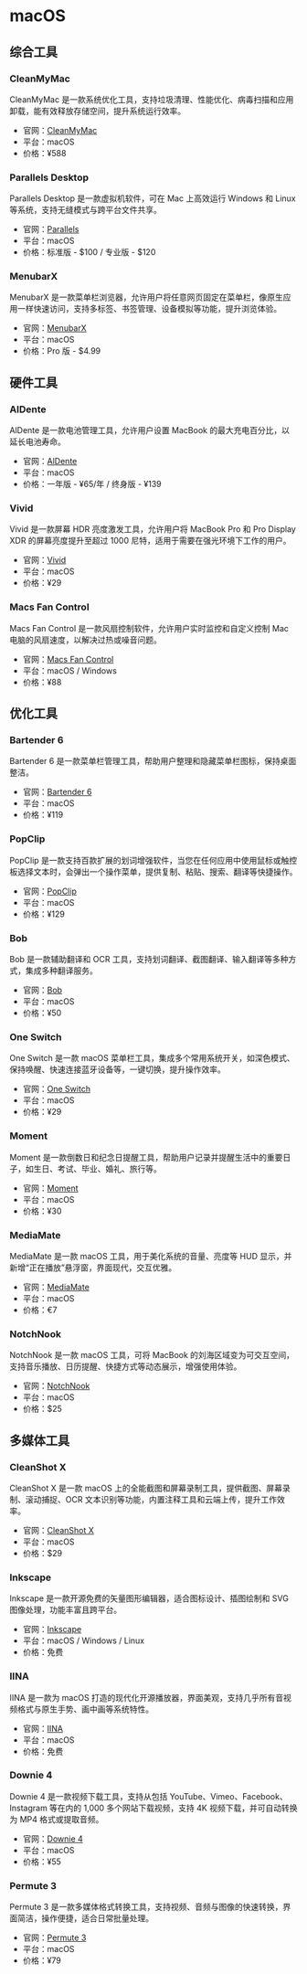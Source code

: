 # macOS

## 综合工具

### CleanMyMac

CleanMyMac 是一款系统优化工具，支持垃圾清理、性能优化、病毒扫描和应用卸载，能有效释放存储空间，提升系统运行效率。

- 官网：[CleanMyMac](https://macpaw.com/cleanmymac)
- 平台：macOS
- 价格：¥588

### Parallels Desktop

Parallels Desktop 是一款虚拟机软件，可在 Mac 上高效运行 Windows 和 Linux 等系统，支持无缝模式与跨平台文件共享。

- 官网：[Parallels](https://www.parallels.com)
- 平台：macOS
- 价格：标准版 - \$100 / 专业版 - \$120

### MenubarX

MenubarX 是一款菜单栏浏览器，允许用户将任意网页固定在菜单栏，像原生应用一样快速访问，支持多标签、书签管理、设备模拟等功能，提升浏览体验。

- 官网：[MenubarX](https://menubarx.app)
- 平台：macOS
- 价格：Pro 版 - \$4.99

## 硬件工具

### AlDente

AlDente 是一款电池管理工具，允许用户设置 MacBook 的最大充电百分比，以延长电池寿命。 ​

- 官网：[AlDente](https://apphousekitchen.com/aldente-overview/)
- 平台：macOS
- 价格：一年版 - ¥65/年 / 终身版 - ¥139

### Vivid

Vivid 是一款屏幕 HDR 亮度激发工具，允许用户将 MacBook Pro 和 Pro Display XDR 的屏幕亮度提升至超过 1000 尼特，适用于需要在强光环境下工作的用户。

- 官网：[Vivid](https://www.getvivid.app)
- 平台：macOS
- 价格：¥29

### Macs Fan Control

Macs Fan Control 是一款风扇控制软件，允许用户实时监控和自定义控制 Mac 电脑的风扇速度，以解决过热或噪音问题。

- 官网：[Macs Fan Control](https://crystalidea.com/macs-fan-control)
- 平台：macOS / Windows
- 价格：¥88

## 优化工具

### Bartender 6

Bartender 6 是一款菜单栏管理工具，帮助用户整理和隐藏菜单栏图标，保持桌面整洁。 ​

- 官网：[Bartender 6](https://www.macbartender.com)
- 平台：macOS
- 价格：¥119

### PopClip

PopClip 是一款支持百款扩展的划词增强软件，当您在任何应用中使用鼠标或触控板选择文本时，会弹出一个操作菜单，提供复制、粘贴、搜索、翻译等快捷操作。

- 官网：[PopClip](https://www.popclip.app)
- 平台：macOS
- 价格：¥129

### Bob

​Bob 是一款辅助翻译和 OCR 工具，支持划词翻译、截图翻译、输入翻译等多种方式，集成多种翻译服务。

- 官网：[Bob](https://bobtranslate.com)
- 平台：macOS
- 价格：¥50

### One Switch

One Switch 是一款 macOS 菜单栏工具，集成多个常用系统开关，如深色模式、保持唤醒、快速连接蓝牙设备等，一键切换，提升操作效率。

- 官网：[One Switch](https://fireball.studio/oneswitch)
- 平台：macOS
- 价格：¥29

### Moment

​Moment 是一款倒数日和纪念日提醒工具，帮助用户记录并提醒生活中的重要日子，如生日、考试、毕业、婚礼、旅行等。

- 官网：[Moment](https://fireball.studio/moment)
- 平台：macOS
- 价格：¥30

### MediaMate

MediaMate 是一款 macOS 工具，用于美化系统的音量、亮度等 HUD 显示，并新增“正在播放”悬浮窗，界面现代，交互优雅。

- 官网：[MediaMate](https://wouter01.github.io/MediaMate/)
- 平台：macOS
- 价格：€7

### NotchNook

NotchNook 是一款 macOS 工具，可将 MacBook 的刘海区域变为可交互空间，支持音乐播放、日历提醒、快捷方式等动态展示，增强使用体验。

- 官网：[NotchNook](https://lo.cafe/notchnook)
- 平台：macOS
- 价格：\$25

## 多媒体工具

### CleanShot X

CleanShot X 是一款 macOS 上的全能截图和屏幕录制工具，提供截图、屏幕录制、滚动捕捉、OCR 文本识别等功能，内置注释工具和云端上传，提升工作效率。

- 官网：[CleanShot X](https://cleanshot.com)
- 平台：macOS
- 价格：\$29

### Inkscape

Inkscape 是一款开源免费的矢量图形编辑器，适合图标设计、插图绘制和 SVG 图像处理，功能丰富且跨平台。

- 官网：[Inkscape](https://inkscape.org)
- 平台：macOS / Windows / Linux
- 价格：免费

### IINA

IINA 是一款为 macOS 打造的现代化开源播放器，界面美观，支持几乎所有音视频格式与原生手势、画中画等系统特性。

- 官网：[IINA](https://iina.io)
- 平台：macOS
- 价格：免费

### Downie 4

Downie 4 是一款视频下载工具，支持从包括 YouTube、Vimeo、Facebook、Instagram 等在内的 1,000 多个网站下载视频，支持 4K 视频下载，并可自动转换为 MP4 格式或提取音频。

- 官网：[Downie 4](https://software.charliemonroe.net/downie/)
- 平台：macOS
- 价格：¥55

### Permute 3

Permute 3 是一款多媒体格式转换工具，支持视频、音频与图像的快速转换，界面简洁，操作便捷，适合日常批量处理。

- 官网：[Permute 3](https://lizhi.shop/site/products/id/51)
- 平台：macOS
- 价格：¥79
